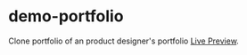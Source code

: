 # demo-portfolio
Clone portfolio of an product designer's portfolio
[Live Preview](https://rohitkumawat45.github.io/demo-portfolio/).
